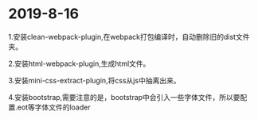 # 2019-8-16

1.安装clean-webpack-plugin,在webpack打包编译时，自动删除旧的dist文件夹。

2.安装html-webpack-plugin,生成html文件。

3.安装mini-css-extract-plugin,将css从js中抽离出来。

4.安装bootstrap,需要注意的是，bootstrap中会引入一些字体文件，所以要配置.eot等字体文件的loader
